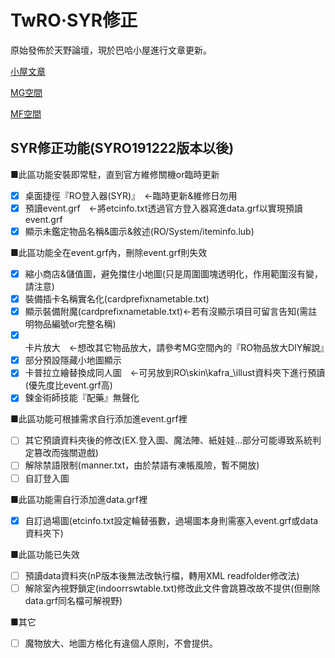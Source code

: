 # **TwRO‧SYR修正**
原始發佈於天野論壇，現於巴哈小屋進行文章更新。

[小屋文章](https://home.gamer.com.tw/creationDetail.php?sn=3742551)

[MG空間](https://mega.nz/#F!cB1SgLLL!oEK5uAP8HbpRcd-TgzgNKA)

[MF空間](https://www.mediafire.com/folder/pk25tbtwwa5o4/RO_2wins)

## **SYR修正功能(SYRO191222版本以後)**
■此區功能安裝即常駐，直到官方維修關機or臨時更新
- [x] 桌面捷徑『RO登入器(SYR)』　←臨時更新&維修日勿用
- [x] 預讀event.grf　←將etcinfo.txt透過官方登入器寫進data.grf以實現預讀event.grf
- [x] 顯示未鑑定物品名稱&圖示&敘述(RO/System/iteminfo.lub)

■此區功能全在event.grf內，刪除event.grf則失效
- [x] 縮小商店&儲值圖，避免擋住小地圖(只是周圍圖塊透明化，作用範圍沒有變，請注意)
- [x] 裝備插卡名稱實名化(cardprefixnametable.txt)
- [x] 顯示裝備附魔(cardprefixnametable.txt)←若有沒顯示項目可留言告知(需註明物品編號or完整名稱)
- [x] 卡片放大　←想改其它物品放大，請參考MG空間內的『RO物品放大DIY解說』
- [x] 部分預設隱藏小地圖顯示
- [x] 卡普拉立繪替換成同人圖　←可另放到RO\skin\kafra_\illust資料夾下進行預讀(優先度比event.grf高)
- [x] 鍊金術師技能『配藥』無聲化

■此區功能可根據需求自行添加進event.grf裡
- [ ] 其它預讀資料夾後的修改(EX.登入圖、魔法陣、紙娃娃...部分可能導致系統判定篡改而強關遊戲)
- [ ] 解除禁語限制(manner.txt，由於禁語有凍帳風險，暫不開放)
- [ ] 自訂登入圖

■此區功能需自行添加進data.grf裡
- [x] 自訂過場圖(etcinfo.txt設定輪替張數，過場圖本身則需塞入event.grf或data資料夾下)

■此區功能已失效
- [ ] 預讀data資料夾(nP版本後無法改執行檔，轉用XML readfolder修改法)
- [ ] 解除室內視野鎖定(indoorrswtable.txt)修改此文件會跳篡改故不提供(但刪除data.grf同名檔可解視野)

■其它
- [ ] 魔物放大、地圖方格化有違個人原則，不會提供。
